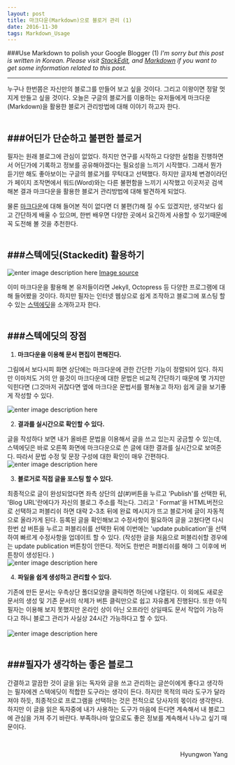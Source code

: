 ```yaml
---
layout: post
title: 마크다운(Markdown)으로 블로거 관리 (1)
date: 2016-11-30
tags: Markdown_Usage
---
```

###Use Markdown to polish your Google Blogger (1)
*I'm sorry but this post is written in Korean. Please visit [StackEdit](https://stackedit.io/ "Title"), and [Markdown](https://github.com/adam-p/markdown-here/wiki/Markdown-Cheatsheet "Title") if you want to get some information related to this post.*

---
누구나 한번쯤은 자신만의 블로그를 만들어 보고 싶을 것이다. 그리고 이왕이면 정말 멋지게 만들고 싶을 것이다. 오늘은 구글의 블로거를 이용하는 유저들에게 마크다운(Markdown)을 활용한 블로거 관리방법에 대해 이야기 하고자 한다.<br/><br/>

###**어딘가 단순하고 불편한 블로거**
---

필자는 원래 블로그에 관심이 없었다. 하지만 연구를 시작하고 다양한 실험을 진행하면서 어딘가에 기록하고 정보를 공유해야겠다는 필요성을 느끼기 시작했다. 그래서 뭔가 듣기만 해도 좋아보이는 구글의 블로거를 무턱대고 선택했다. 하지만 글자체 변경이라던가 페이지 조작면에서 워드(Word)와는 다른 불편함을 느끼기 시작했고 이곳저곳 검색해본 결과 마크다운을 활용한 블로거 관리방법에 대해 발견하게 되었다. 

물론 [마크다운](http://blog.kalkin7.com/2014/02/10/lets-write-using-markdown/ "Title")에 대해 들어본 적이 없다면 더 불편(?)해 질 수도 있겠지만, 생각보다 쉽고 간단하게 배울 수 있으며, 한번 배우면 다양한 곳에서 요긴하게 사용할 수 있기때문에 꼭 도전해 볼 것을 추천한다. <br/><br/>

 
###**스텍에딧(Stackedit) 활용하기**
---

![enter image description here](https://lh3.googleusercontent.com/vZ5Ti_RDcmwhN5o9_GfPEDToo9vux0RHXtno5WuiGNawFaUwVA_dF1NnZPm-aiulBoVSrgiC=s450 "Screen Shot 2016-11-28 at 3.02.03 AM.png")
[Image source](https://jeremykun.com/2015/01/10/my-latex-workflow-latexmk-sharelatex-and-stackedit/ "Title")

이미 마크다운을 활용해 본 유저들이라면  Jekyll, Octopress 등 다양한 프로그램에 대해 들어봤을 것이다. 하지만 필자는 인터넷 웹상으로 쉽게 조작하고 블로그에 포스팅 할 수 있는 [스텍에딧]( https://stackedit.io/ "Title")을 소개하고자 한다.<br/><br/>

###**스텍에딧의 장점**
---

1. **마크다운을 이용해 문서 편집이 편해진다.**
 
 그림에서 보다시피 화면 상단에는 마크다운에 관한 간단한 기능이 정렬되어 있다. 하지만 이마저도 거의 안 쓸것이 마크다운에 대한 문법은 비교적 간단하기 때문에 몇 가지만 익힌다면 (그것마저 귀찮다면 옆에 마크다운 문법서를 펼쳐놓고 하자) 쉽게 글을 보기좋게 작성할 수 있다. 
  
 ![enter image description here](https://lh3.googleusercontent.com/-awoOCgPntsI/WDxAwvVPeiI/AAAAAAAAEDA/ubmthfOEIRks0KiKneEmRGsgh42JVBnLQCLcB/s600/Screen+Shot+2016-11-28+at+11.35.04+PM.png "Screen Shot 2016-11-28 at 11.35.04 PM.png")

2. **결과를 실시간으로 확인할 수 있다.**
 
 글을 작성하다 보면 내가 올바른 문법을 이용해서 글을 쓰고 있는지 궁금할 수 있는데, 스텍에딧은 바로 오른쪽 화면에 마크다운으로 쓴 글에 대한 결과를 실시간으로 보여준다. 따라서 문법 수정 및 문장 구성에 대한 확인이 매우 간편하다.
  <br/>
  ![enter image description here](https://lh3.googleusercontent.com/-DEviaU1hzmA/WDxBBZ4sMuI/AAAAAAAAEDI/96PXJ1FEdrUI53RHhgpQtYR51UcRBBbkwCLcB/s600/Screen+Shot+2016-11-28+at+11.36.24+PM.png "Screen Shot 2016-11-28 at 11.36.24 PM.png")<br/>

3. **블로거로 직접 글을 포스팅 할 수 있다.**
 
 최종적으로 글이 완성되었다면 좌측 상단의 샵(#)버튼을 누르고 'Publish'를 선택한 뒤, 'Blog URL'란에다가 자신의 블로그 주소를 적는다. 그리고 ' Format'을 HTML버전으로 선택하고 퍼블리쉬 하면 대략 2-3초 뒤에 완료 메시지가 뜨고 블로거에 글이 자동적으로 올라가게 된다. 등록된 글을 확인해보고 수정사항이 필요하여 글을 고쳤다면 다시 한번 샵 버튼을 누르고 퍼블리쉬를 선택한 뒤에 이번에는 'update publication'을 선택하여 빠르게 수정사항을 업데이트 할 수 있다. (작성한 글을 처음으로 퍼블리쉬할 경우에는 update publication 버튼창이 안뜬다. 적어도 한번은 퍼블리쉬를 해야 그 이후에 버튼창이 생성된다. )
 <br/>
 ![enter image description here](https://lh3.googleusercontent.com/-C0Sv4wmRLHU/WDxC9fNxMjI/AAAAAAAAEDw/j7yr5WalvUARer_vh_JCSwoHEfPpXmKGQCLcB/s600/Screen+Shot+2016-11-28+at+11.44.01+PM.png "Screen Shot 2016-11-28 at 11.44.01 PM.png")<br/>

4. **파일을 쉽게 생성하고 관리할 수 있다.**
 
 기존에 만든 문서는 우측상단 폴더모양을 클릭하면 하단에 나열된다. 이 외에도 새로운 문서의 생성 및 기존 문서의 삭제가 버튼 클릭만으로 쉽고 자유롭게 진행된다. 또한 아직 필자는 이용해 보지 못했지만 온라인 상이 아닌 오프라인 상일때도 문서 작업이 가능하다고 하니 블로그 관리가 사실상 24시간 가능하다고 할 수 있다.      
 <br/>
 ![enter image description here](https://lh3.googleusercontent.com/DsLe9S7m7rqx9gYUtGj7-hZ2Iwaga6cSTUE666qtD2SM1gu1WCqu2K_lzHdu4EeEeBuyGLLz=s600 "Screen Shot 2016-11-28 at 3.46.25 AM.png")
 <br/><br/>

###**필자가 생각하는 좋은 블로그**
---

간결하고 깔끔한 것이 글을 읽는 독자와 글을 쓰고 관리하는 글쓴이에게 좋다고 생각하는 필자에겐 스텍에딧이 적합한 도구라는 생각이 든다. 하지만 목적의 따라 도구가 달라져야 하듯, 최종적으로 프로그램을 선택하는 것은 전적으로 당사자의 몫이라 생각한다. 하지만 이 글을 읽은 독자중에 내가 사용하는 도구가 마음에 든다면 계속해서 내 블로그에 관심을 가져 주기 바란다. 부족하나마 앞으로도 좋은 정보를 계속해서 나누고 싶기 때문이다. 

<br/><p align="right"> Hyungwon Yang <p>